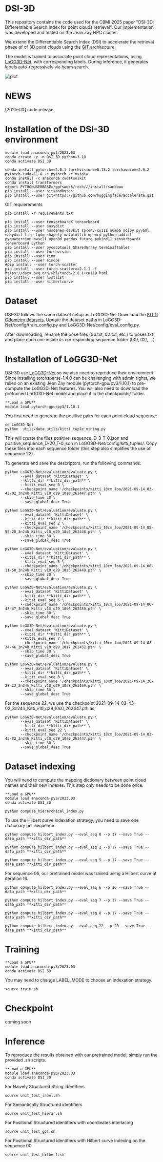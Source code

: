 # DSI-3D 

This repository contains the code used for the CBMI 2025 paper "DSI-3D: Differentiable Search Index
for point clouds retrieval". Our implementation was developed and tested on the Jean Zay HPC cluster.

We extend the Differentiable Search Index (DSI) to accelerate the retrieval phase of of 3D point clouds using the
[GIT](https://arxiv.org/abs/2205.14100.pdf) architecture.

The model is trained to associate point cloud representations, using [LoGG3D-Net](https://github.com/csiro-robotics/LoGG3D-Net/tree/main), with corresponding labels. 
During inference, it generates labels auto-regressively via beam search.

![plot](https://github.com/Chahine-Nicolas/DSI-3D/blob/main/architecture.png?raw=true)

# NEWS

[2025-0X] code release

# Installation of the DSI-3D environment

```highlight
module load anaconda-py3/2023.03
conda create -y -n DSI_3D python=3.10
conda activate DSI_3D
```

```highlight
conda install pytorch==2.0.1 torchvision==0.15.2 torchaudio==2.0.2 pytorch-cuda=11.8 -c pytorch -c nvidia
conda install -c anaconda cudatoolkit
conda install transformers
export PYTHONUSERBASE=/gpfswork/rech///install/sandbox
pip install --user bitsandbytes
pip install --user git+https://github.com/huggingface/accelerate.git
```

GIT requierements
```highlight
pip install -r requirements.txt
```

```highlight
pip install --user tensorboardX tensorboard
pip install --user easydict
pip install --user nuscenes-devkit spconv-cu111 numba scipy pyyaml easydict fire tqdm shapely matplotlib opencv-python addict pyquaternion awscli open3d pandas future pybind11 tensorboardX tensorboard Cython
pip install --user pycocotools SharedArray terminaltables 
pip install --user torchvision
pip install --user timm
pip install --user einops
#pip install --user torch-scatter
pip install --user torch-scatter==2.1.1 -f https://data.pyg.org/whl/torch-2.0.1+cu118.html
pip install --user hostlist
pip install --user hilbertcurve
```

# Dataset

DSI-3D follows the same dataset setup as LoGG3D-Net
Download the [KITTI Odometry datasets.](https://www.cvlibs.net/datasets/kitti/eval_odometry.php)
Update the dataset paths in LoGG3D-Net/config/train_config.py and LoGG3D-Net/config/eval_config.py.

After downloading, rename the pose files (00.txt, 02.txt, etc.) to poses.txt and place each one inside its corresponding sequence folder (00/, 02/, …).


# Installation of LoGG3D-Net

DSI-3D use [LoGG3D-Net](https://github.com/csiro-robotics/LoGG3D-Net/tree/main) so we also need to reproduce their environment.
Since installing torchsparse-1.4.0 can be challenging with admin rights, we relied on an existing Jean Zay module (pytorch-gpu/py3/1.10.1) to pre-compute the LoGG3D-Net features. 
You will also need to download the pretrained LoGG3D-Net model and place it in the checkpoints/ folder.

```highlight
**Load a GPU**
module load pytorch-gpu/py3/1.10.1
```
You first need to generate the positive pairs for each point cloud sequence:
```highlight
cd LoGG3D-Net
python  utils/data_utils/kitti_tuple_mining.py
```
This will create the files positive_sequence_D-3_T-0.json and positive_sequence_D-20_T-0.json in LoGG3D-Net/config/kitti_tuples/.
Copy these files into each sequence folder (this step also simplifies the use of sequence 22).


To generate and save the descriptors, run the following commands:

```highlight
python LoGG3D-Net/evaluation/evaluate.py \
       --eval_dataset 'KittiDataset' \
       --kitti_dir **kitti_dir_path** \
       --kitti_eval_seq 0 \
       --checkpoint_name '/checkpoints/kitti_10cm_loo/2021-09-14_03-43-02_3n24h_Kitti_v10_q29_10s0_262447.pth' \
       --skip_time 30 \
       --save_global_desc True

```

```highlight
python LoGG3D-Net/evaluation/evaluate.py \
       --eval_dataset 'KittiDataset' \
       --kitti_dir **kitti_dir_path** \
       --kitti_eval_seq 2 \
       --checkpoint_name '/checkpoints/kitti_10cm_loo/2021-09-14_05-55-20_3n24h_Kitti_v10_q29_10s2_262448.pth' \
       --skip_time 30 \
       --save_global_desc True
```


```highlight
python LoGG3D-Net/evaluation/evaluate.py \
       --eval_dataset 'KittiDataset' \
       --kitti_dir **kitti_dir_path** \
       --kitti_eval_seq 5 \
       --checkpoint_name '/checkpoints/kitti_10cm_loo/2021-09-14_06-11-58_3n24h_Kitti_v10_q29_10s5_262449.pth' \
       --skip_time 30 \
       --save_global_desc True    
```

```highlight
python LoGG3D-Net/evaluation/evaluate.py \
       --eval_dataset 'KittiDataset' \
       --kitti_dir **kitti_dir_path** \
       --kitti_eval_seq 6 \
       --checkpoint_name '/checkpoints/kitti_10cm_loo/2021-09-14_06-43-47_3n24h_Kitti_v10_q29_10s6_262450.pth' \
       --skip_time 30 \
       --save_global_desc True      
```

```highlight
python LoGG3D-Net/evaluation/evaluate.py \
       --eval_dataset 'KittiDataset' \
       --kitti_dir **kitti_dir_path** \
       --kitti_eval_seq 7 \
       --checkpoint_name '/checkpoints/kitti_10cm_loo/2021-09-14_08-34-46_3n24h_Kitti_v10_q29_10s7_262451.pth' \
       --skip_time 30 \
       --save_global_desc True 
```
```highlight
python LoGG3D-Net/evaluation/evaluate.py \
       --eval_dataset 'KittiDataset' \
       --kitti_dir **kitti_dir_path** \
       --kitti_eval_seq 8 \
       --checkpoint_name '/checkpoints/kitti_10cm_loo/2021-09-14_20-28-22_3n24h_Kitti_v10_q29_10s8_263169.pth' \
       --skip_time 30 \
       --save_global_desc True
```

For the sequence 22, we use the checkpoint 2021-09-14_03-43-02_3n24h_Kitti_v10_q29_10s0_262447.pth as:
```highlight
python LoGG3D-Net/evaluation/evaluate.py \
       --eval_dataset 'KittiDataset' \
       --kitti_dir **kitti_dir_path** \
       --kitti_eval_seq 22 \
       --checkpoint_name '/checkpoints/kitti_10cm_loo/2021-09-14_03-43-02_3n24h_Kitti_v10_q29_10s0_262447.pth' \
       --skip_time 30 \
       --save_global_desc True
```


# Dataset indexing

You will need to compute the mapping dictionary between point cloud names and their new indexes. This step only needs to be done once.
```highlight
**Load a GPU**
module load anaconda-py3/2023.03
conda activate DSI_3D
```

```highlight
python compute_hierarchical_index.py
```

To use the Hilbert curve indexation strategy, you need to save one dictionary per sequence.

```highlight
python compute_hilbert_index.py --eval_seq 0 --p 17 --save True --data_path **kitti_dir_path**
```

```highlight
python compute_hilbert_index.py --eval_seq 2 --p 17 --save True --data_path **kitti_dir_path**
```

```highlight
python compute_hilbert_index.py --eval_seq 5 --p 17 --save True --data_path **kitti_dir_path**
```

For sequence 06, our pretrained model was trained using a Hilbert curve at iteration 16.
```highlight
python compute_hilbert_index.py --eval_seq 6 --p 16 --save True --data_path **kitti_dir_path**
```

```highlight
python compute_hilbert_index.py --eval_seq 7 --p 17 --save True --data_path **kitti_dir_path**
```

```highlight
python compute_hilbert_index.py --eval_seq 8 --p 17 --save True --data_path **kitti_dir_path**
```

```highlight
python compute_hilbert_index.py --eval_seq 22 --p 20 --save True --data_path **kitti_dir_path**
```


# Training

```highlight
**Load a GPU**
module load anaconda-py3/2023.03
conda activate DSI_3D
```

You may need to change LABEL_MODE to choose an indexation strategy.

```highlight
source train.sh
```
# Checkpoint
coming soon


# Inference

To reproduce the results obtained with our pretrained model, simply run the provided .sh scripts.

```highlight
**Load a GPU**
module load anaconda-py3/2023.03
conda activate DSI_3D
```

For Naively Structured String identifiers

```highlight
source unit_test_label.sh
```

For Semantically Structured identifiers

```highlight
source unit_test_hierar.sh
```

For Positional Structured identifiers with coordinates interlacing

```highlight
source unit_test_gps.sh
```

For Positional Structured identifiers with Hilbert curve indexing on the sequence 00

```highlight
source unit_test_hilbert.sh
```
